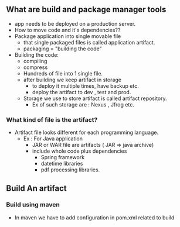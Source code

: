## What are build and package manager tools

* app needs to be deployed on a production server.
* How to move code and it's dependencies??
* Package application into single movable file
    * that single packaged files is called application artifact.
    * packaging = "building the code"
* Building the code:
    * compiling
    * compress
    * Hundreds of file into 1 single file.
    * after building we keep artifact in storage
        * to deploy it multiple times, have backup etc.
        * deploy the artifact to dev , test and prod.
    * Storage we use to store artifact is called artifact repository.
        * Ex of such storage are : Nexus , Jfrog etc.

### What kind of file is the artifact?

* Artifact file looks different for each programming language.
    * Ex : For Java application 
        * JAR or WAR file are artifacts ( JAR => java archive)
        * include whole code plus dependencies
            * Spring framework
            * datetime libraries
            * pdf processing libraries.


## Build An artifact

### Build using maven

* In maven we have to add configuration in pom.xml related to build 